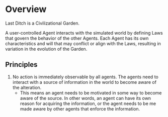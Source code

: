 # Overview
Last Ditch is a Civilizational Garden. 

A user-controlled Agent interacts with the simulated world by defining Laws that govern the behavior of the other Agents. Each Agent has its own characteristics and will that may conflict
or align with the Laws, resulting in variation in the evolution of the Garden.

## Principles
1. No action is immediately observable by all agents. The agents need to interact with a source
of information in the world to become aware of the alteration.
    * This means an agent needs to be motivated in some way to become aware of the source. In other words, an agent can have its own reason for acquiring the information, or the agent
    needs to be me made aware by other agents that enforce the information.
